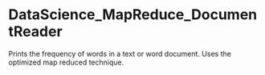 # DataScience_MapReduce_DocumentReader
Prints the frequency of words in a text or word document. Uses the optimized map reduced technique.
